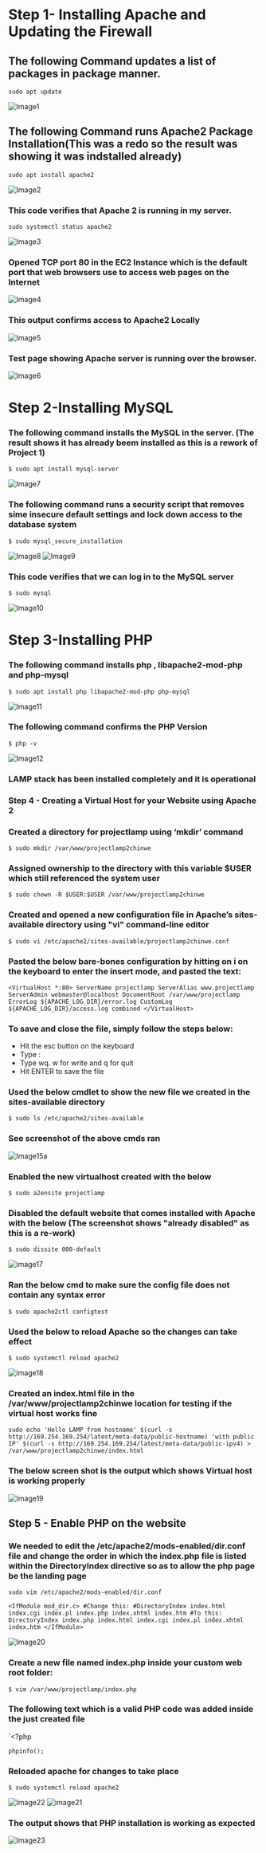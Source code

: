 # Step 1- Installing Apache and Updating the Firewall
## The following Command updates a list of packages in package manner.

`sudo apt update`

![Image1](./Images/Image1.PNG)

## The following Command runs Apache2 Package Installation(This was a redo so the result was showing it was indstalled already)

`sudo apt install apache2`

![Image2](./Images/Image2.PNG)

### This code verifies that Apache 2 is running in my server.

`sudo systemctl status apache2`

![Image3](./Images/Image3.PNG)

### Opened TCP port 80 in the EC2 Instance which is the default port that web browsers use to access web pages on the Internet

![Image4](./Images/Image4.PNG)


### This output confirms access to Apache2 Locally

![Image5](./Images/Image5.PNG)

### Test page showing Apache server is running over the browser.

![Image6](./Images/Image6.PNG)

# Step 2-Installing MySQL
### The following command installs the MySQL in the server. (The result shows it has already beem installed as this is a rework of Project 1)

`$ sudo apt install mysql-server`

![Image7](./Images/Image7.PNG)

### The following command runs a security script that removes sime insecure default settings and lock down access to the database system

`$ sudo mysql_secure_installation`

![Image8](./Images/Image8.PNG)
![Image9](./Images/Image9.PNG)

### This code verifies that we can log in to the MySQL server

`$ sudo mysql`

![Image10](./Images/image10.PNG)

# Step 3-Installing PHP

### The following command installs php , libapache2-mod-php and php-mysql

`$ sudo apt install php libapache2-mod-php php-mysql`

![Image11](./Images/image11.PNG)

### The following command confirms the PHP Version

`$ php -v`

![Image12](./Images/Image12.PNG)

### LAMP stack has been installed completely and it is operational

### Step 4 - Creating a Virtual Host for your Website using Apache 2

### Created a directory for projectlamp using ‘mkdir’ command

`$ sudo mkdir /var/www/projectlamp2chinwe`

### Assigned ownership to the directory with this variable $USER which still referenced the system user

`$ sudo chown -R $USER:$USER /var/www/projectlamp2chinwe`

### Created and opened a new configuration file in Apache’s sites-available directory using "vi" command-line editor

`$ sudo vi /etc/apache2/sites-available/projectlamp2chinwe.conf`

### Pasted the below bare-bones configuration by hitting on i on the keyboard to enter the insert mode, and pasted the text:

`<VirtualHost *:80>
    ServerName projectlamp
    ServerAlias www.projectlamp 
    ServerAdmin webmaster@localhost
    DocumentRoot /var/www/projectlamp
    ErrorLog ${APACHE_LOG_DIR}/error.log
    CustomLog ${APACHE_LOG_DIR}/access.log combined
</VirtualHost>`

### To save and close the file, simply follow the steps below:
- Hit the esc button on the keyboard
- Type :
- Type wq. w for write and q for quit
- Hit ENTER to save the file

### Used the below cmdlet to show the new file we created in the sites-available directory

`$ sudo ls /etc/apache2/sites-available`

### See screenshot of the above cmds ran

![Image15a](./Images/Image15a.PNG)

### Enabled the new virtualhost created with the below

`$ sudo a2ensite projectlamp`

### Disabled the default website that comes installed with Apache with the below (The screenshot shows "already disabled" as this is a re-work)

`$ sudo dissite 000-default`

![image17](./Images/image17.PNG)

### Ran the below cmd to make sure the config file does not contain any syntax error

`$ sudo apache2ctl configtest`

### Used the below to reload Apache so the changes can take effect

`$ sudo systemctl reload apache2`

![image18](./Images/image18.PNG)

### Created an index.html file in the /var/www/projectlamp2chinwe location for testing if the virtual host works fine

`sudo echo 'Hello LAMP from hostname' $(curl -s http://169.254.169.254/latest/meta-data/public-hostname) 'with public IP' $(curl -s http://169.254.169.254/latest/meta-data/public-ipv4) > /var/www/projectlamp2chinwe/index.html`

### The below screen shot is the output which shows Virtual host is working properly

![Image19](./Images/Image19.PNG)

## Step 5 - Enable PHP on the website

### We needed to edit the /etc/apache2/mods-enabled/dir.conf file and change the order in which the index.php file is listed within the DirectoryIndex directive so as to allow the php page be the landing page

`sudo vim /etc/apache2/mods-enabled/dir.conf`

`<IfModule mod_dir.c>
        #Change this:
        #DirectoryIndex index.html index.cgi index.pl index.php index.xhtml index.htm
        #To this:
        DirectoryIndex index.php index.html index.cgi index.pl index.xhtml index.htm
</IfModule>`

![Image20](./Images/Image20.PNG)

### Create a new file named index.php inside your custom web root folder:

`$ vim /var/www/projectlamp/index.php`

### The following text which is a valid PHP code was added inside the just created file

`<?php

`phpinfo();`

### Reloaded apache for changes to take place

`$ sudo systemctl reload apache2`

![Image22](./Images/Image22.PNG)
![image21](./Images/Image21.PNG)

### The output shows that PHP installation is working as expected

![Image23](./Images/Image23.PNG)